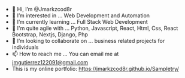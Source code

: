 - 👋 Hi, I’m @Jmarkzcod8r
- 👀 I’m interested in ... Web Development and Automation
- 🌱 I’m currently learning ... Full Stack Web Development
- 🌱 I'm quite agile with ... Python, Javascript, React, Html, Css, React Bootstrap, Nextjs, Django, Php
- 💞️ I’m looking to collaborate on ... business related projects for individuals
- 📫 How to reach me ... You can email me at jmgutierrez122091@gmail.com
- This is my online portfolio: https://jmarkzcod8r.github.io/Sampletry/

<!---
Jmarkzcod8r/Jmarkzcod8r is a ✨ special ✨ repository because its `README.md` (this file) appears on your GitHub profile.
You can click the Preview link to take a look at your changes.
--->
